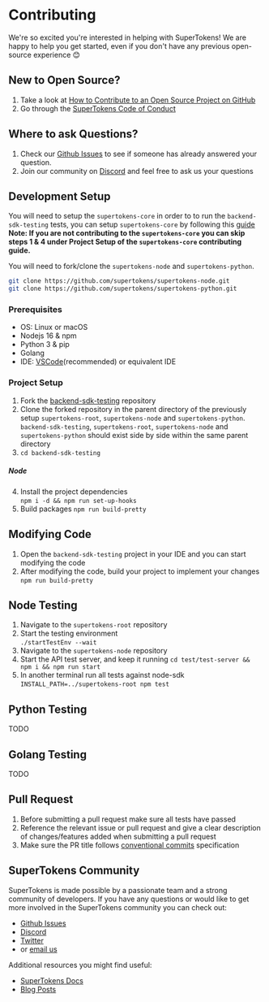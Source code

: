 # Contributing

We're so excited you're interested in helping with SuperTokens! We are happy to help you get started, even if you don't have any previous open-source experience :blush:

## New to Open Source?

1. Take a look at [How to Contribute to an Open Source Project on GitHub](https://egghead.io/courses/how-to-contribute-to-an-open-source-project-on-github)
2. Go through the [SuperTokens Code of Conduct](https://github.com/supertokens/backend-sdk-testing/blob/master/CODE_OF_CONDUCT.md)

## Where to ask Questions?

1. Check our [Github Issues](https://github.com/supertokens/backend-sdk-testing/issues) to see if someone has already answered your question.
2. Join our community on [Discord](https://supertokens.com/discord) and feel free to ask us your questions

## Development Setup

You will need to setup the `supertokens-core` in order to to run the `backend-sdk-testing` tests, you can setup `supertokens-core` by following this [guide](https://github.com/supertokens/supertokens-core/blob/master/CONTRIBUTING.md#development-setup)  
**Note: If you are not contributing to the `supertokens-core` you can skip steps 1 & 4 under Project Setup of the `supertokens-core` contributing guide.**

You will need to fork/clone the `supertokens-node` and `supertokens-python`.

```bash
git clone https://github.com/supertokens/supertokens-node.git
git clone https://github.com/supertokens/supertokens-python.git
```

### Prerequisites

-   OS: Linux or macOS
-   Nodejs 16 & npm
-   Python 3 & pip
-   Golang
-   IDE: [VSCode](https://code.visualstudio.com/download)(recommended) or equivalent IDE

### Project Setup

1. Fork the [backend-sdk-testing](https://github.com/supertokens/backend-sdk-testing) repository
2. Clone the forked repository in the parent directory of the previously setup `supertokens-root`, `supertokens-node` and `supertokens-python`.  
   `backend-sdk-testing`, `supertokens-root`, `supertokens-node` and `supertokens-python` should exist side by side within the same parent directory
3. `cd backend-sdk-testing`

##### Node

4. Install the project dependencies  
   `npm i -d && npm run set-up-hooks`
5. Build packages
   `npm run build-pretty`

## Modifying Code

1. Open the `backend-sdk-testing` project in your IDE and you can start modifying the code
2. After modifying the code, build your project to implement your changes  
   `npm run build-pretty`

## Node Testing

1. Navigate to the `supertokens-root` repository
2. Start the testing environment  
   `./startTestEnv --wait`
3. Navigate to the `supertokens-node` repository
4. Start the API test server, and keep it running
   `cd test/test-server && npm i && npm run start`
5. In another terminal run all tests against node-sdk
   `INSTALL_PATH=../supertokens-root npm test`

## Python Testing
TODO

## Golang Testing
TODO

## Pull Request

1. Before submitting a pull request make sure all tests have passed
2. Reference the relevant issue or pull request and give a clear description of changes/features added when submitting a pull request
3. Make sure the PR title follows [conventional commits](https://www.conventionalcommits.org/en/v1.0.0/) specification

## SuperTokens Community

SuperTokens is made possible by a passionate team and a strong community of developers. If you have any questions or would like to get more involved in the SuperTokens community you can check out:

-   [Github Issues](https://github.com/supertokens/backend-sdk-testing/issues)
-   [Discord](https://supertokens.com/discord)
-   [Twitter](https://twitter.com/supertokensio)
-   or [email us](mailto:team@supertokens.com)

Additional resources you might find useful:

-   [SuperTokens Docs](https://supertokens.com/docs/community/getting-started/installation)
-   [Blog Posts](https://supertokens.com/blog/)
